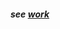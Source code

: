 #### *see [work](https://github.com/gcassel/Modular-Organizing-Terminology/blob/master/terms/work.md)*

